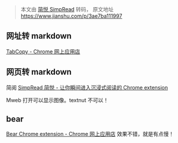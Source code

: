 > 本文由 [简悦 SimpRead](http://ksria.com/simpread/) 转码， 原文地址 https://www.jianshu.com/p/3ae7ba111997

<article class="_2rhmJa">

## 网址转 markdown

[TabCopy - Chrome 网上应用店](https://link.jianshu.com?t=https://chrome.google.com/webstore/detail/tabcopy/micdllihgoppmejpecmkilggmaagfdmb/reviews)

## 网页转 markdown

简阅
[SimpRead 简悦 - 让你瞬间进入沉浸式阅读的 Chrome extension](https://link.jianshu.com?t=http://ksria.com/simpread/)

Mweb 打开可以显示图像。textnut 不可以！

## bear

[Bear Chrome extension - Chrome 网上应用店](https://link.jianshu.com?t=https://chrome.google.com/webstore/detail/bear-chrome-extension/bipgnccfcjnfnpnnllchfeillaekkofo?utm_source=chrome-ntp-icon)
效果不错，就是有点慢！

</article>